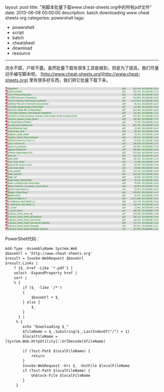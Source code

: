 layout: post
title: "用脚本批量下载www.cheat-sheets.org中的所有pdf文件"
date: 2013-06-08 00:00:00
description: batch downloading www cheat sheets org
categories: powershell
tags:
- powershell
- script
- batch
- cheatsheet
- download
- resource
---
流水不腐，户枢不蠹。虽然批量下载有很多工具能做到，但是为了提高，我们尽量动手编写脚本吧。
[http://www.cheat-sheets.org](http://www.cheat-sheets.org) 里有很多好东西，我们把它批量下载下来。

<!--more-->
![下载的PDF截图](/img/2013-06-08-batch-downloading-www-cheat-sheets-org-001.jpg)

PowerShell代码：

	Add-Type -AssemblyName System.Web
	$baseUrl = 'http://www.cheat-sheets.org'
	$result = Invoke-WebRequest $baseUrl
	$result.Links | 
	    ? {$_.href -Like '*.pdf'} |
	    select -ExpandProperty href |
	    sort |
	    % { 
	        if ($_ -like '/*')
	        {
	            $baseUrl + $_ 
	        } else {
	            $_
	        }
	      } |
	     % {
	        echo "Downloading $_"
	        $fileName = $_.Substring($_.LastIndexOf("/") + 1)
	        $localFileName = [System.Web.HttpUtility]::UrlDecode($fileName)
	
	        if (Test-Path $localFileName) {
	            return
	        }
	        Invoke-WebRequest -Uri $_ -OutFile $localFileName
	        if (Test-Path $localFileName) {
	            Unblock-File $localFileName
	        }
	     }
